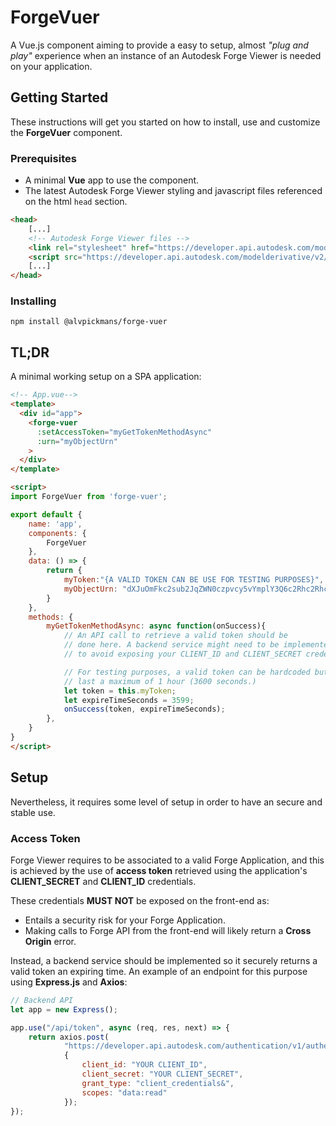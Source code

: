 # ForgeVuer

A Vue.js component aiming to provide a easy to setup, almost *"plug and play"* experience when an instance of an Autodesk Forge Viewer is needed on your application.

## Getting Started

These instructions will get you started on how to install, use and customize the **ForgeVuer** component.

### Prerequisites

- A minimal **Vue** app to use the component.
- The latest Autodesk Forge Viewer styling and javascript files referenced on the html `head` section.

```html
<head>
    [...]
    <!-- Autodesk Forge Viewer files -->
    <link rel="stylesheet" href="https://developer.api.autodesk.com/modelderivative/v2/viewers/style.min.css?v=v6.0" type="text/css">
    <script src="https://developer.api.autodesk.com/modelderivative/v2/viewers/viewer3D.min.js?v=v6.0"></script>
    [...]
</head>
```

### Installing
```
npm install @alvpickmans/forge-vuer
```

## TL;DR

A minimal working setup on a SPA application:

```html
<!-- App.vue-->
<template>
  <div id="app">
    <forge-vuer
      :setAccessToken="myGetTokenMethodAsync"
      :urn="myObjectUrn"
    >
  </div>
</template>

<script>
import ForgeVuer from 'forge-vuer';

export default {
    name: 'app',
    components: {
        ForgeVuer
    },
    data: () => {
        return {
            myToken:"{A VALID TOKEN CAN BE USE FOR TESTING PURPOSES}",
            myObjectUrn: "dXJuOmFkc2sub2JqZWN0czpvcy5vYmplY3Q6c2Rhc2Rhc2QvYnVubnkub2Jq",
        }
    },
    methods: {
        myGetTokenMethodAsync: async function(onSuccess){
            // An API call to retrieve a valid token should be
            // done here. A backend service might need to be implemented
            // to avoid exposing your CLIENT_ID and CLIENT_SECRET credentials.

            // For testing purposes, a valid token can be hardcoded but will 
            // last a maximum of 1 hour (3600 seconds.)
            let token = this.myToken;
            let expireTimeSeconds = 3599;
            onSuccess(token, expireTimeSeconds);
        },
    }
}
</script>
```

## Setup

 Nevertheless, it requires some level of setup in order to have an secure and stable use.

### Access Token

Forge Viewer requires to be associated to a valid Forge Application, and this is achieved by the use of **access token** retrieved using the application's **CLIENT_SECRET** and **CLIENT_ID** credentials.

These credentials **MUST NOT** be exposed on the front-end as:
- Entails a security risk for your Forge Application.
- Making calls to Forge API from the front-end will likely return a **Cross Origin** error.

Instead, a backend service should be implemented so it securely returns a valid token an expiring time. An example of an endpoint for this purpose using **Express.js** and **Axios**:

```javascript
// Backend API
let app = new Express();

app.use("/api/token", async (req, res, next) => {
    return axios.post(
            "https://developer.api.autodesk.com/authentication/v1/authenticate",
            {
                client_id: "YOUR CLIENT_ID",
                client_secret: "YOUR CLIENT_SECRET",
                grant_type: "client_credentials&",
                scopes: "data:read"
            });
});
```